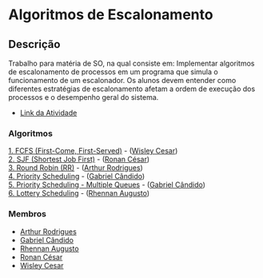 # Algoritmos de Escalonamento

## Descrição
Trabalho para matéria de SO, na qual consiste em:
Implementar algoritmos de escalonamento de processos em um programa que simula o
funcionamento de um escalonador. Os alunos devem entender como diferentes estratégias de
escalonamento afetam a ordem de execução dos processos e o desempenho geral do sistema.

- [Link da Atividade](https://drive.google.com/file/d/19bI7t8puTeywAkkxos7t2_QfLJp2J99k/view)<br>

### Algoritmos
[1. FCFS (First-Come, First-Served)]() - ([Wisley Cesar](https://github.com/wisley-cesar))<br>
[2. SJF (Shortest Job First)]() - ([Ronan César](https://github.com/ronancesar))<br>
[3. Round Robin (RR)]() - ([Arthur Rodrigues](https://github.com/ArthurRCastilho))<br>
[4. Priority Scheduling]() - ([Gabriel Cândido](https://github.com/Gabriel-Candido-Ferreira))<br>
[5. Priority Scheduling - Multiple Queues]() - ([Gabriel Cândido](https://github.com/Gabriel-Candido-Ferreira))<br>
[6. Lottery Scheduling]() - ([Rhennan Augusto](https://github.com/RhennanAugusto))<br>

### Membros
- [Arthur Rodrigues](https://github.com/ArthurRCastilho)<br>
- [Gabriel Cândido](https://github.com/Gabriel-Candido-Ferreira)<br>
- [Rhennan Augusto](https://github.com/RhennanAugusto)<br>
- [Ronan César](https://github.com/ronancesar)<br>
- [Wisley Cesar](https://github.com/wisley-cesar)<br>